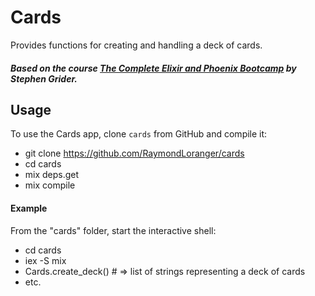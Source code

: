 # Cards

Provides functions for creating and handling a deck of cards.

##### Based on the course [The Complete Elixir and Phoenix Bootcamp](https://www.udemy.com/the-complete-elixir-and-phoenix-bootcamp-and-tutorial/) by Stephen Grider.

## Usage

To use the Cards app, clone `cards` from GitHub and compile it:

  - git clone https://github.com/RaymondLoranger/cards
  - cd cards
  - mix deps.get
  - mix compile

#### Example

From the "cards" folder, start the interactive shell:

  - cd cards
  - iex -S mix
  - Cards.create_deck() # => list of strings representing a deck of cards
  - etc.
